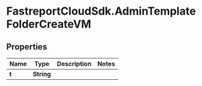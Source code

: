 # FastreportCloudSdk.AdminTemplateFolderCreateVM

## Properties

Name | Type | Description | Notes
------------ | ------------- | ------------- | -------------
**t** | **String** |  | 


